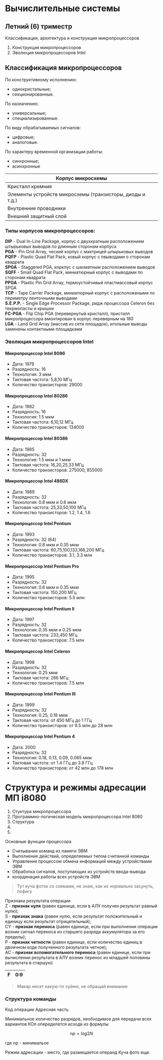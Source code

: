 # Вычислительные системы
## Летний (6) триместр
Классификация, архитектура и конструкция микропроцессоров
1. Конструкция микропроцессоров
2. Эволюция микропроцессоров Intel

## Классификация микропроцессоров
По конструктивному исполнению:
 - однокристальные;
 - секционированные.

По назначению:
 - универсальные;
 - специализированные.

По виду обрабатываемых сигналов:
 - цифровые;
 - аналоговые.

По характеру временной организации работы:
 - синхронные;
 - асинхронные

|Корпус микросхемы|
|-|
|Кристалл кремния|
|Элементы устройств микросхемы (транзисторы, диоды и т.д.)|
|Внутренние проводники|
|Внешний защитный слой|

### Типы корпусов микропроцессоров:<br>
**DIP** - Dual In-Line Package, корпус с двухкратным расположением штырьковых выводов по длинным сторонам корпуса<br>
**PGA** - Pin Grid Array, ческий корпус с мактрицей штырьковых выводов<br>
**PQFP** - Plastic Quad Flat Pack, ковый корпус с пвыводами о сторонам квадрата<br>
**SPGA** - Staggered PGA, коркпус с шахматным расположением выводов<br>
**SQFF** - Small Quad Flat Pack, миниатюрный корпус с выводами по сторонам квадрата<br>
**PPGA** - Plastic Pin Grid Array, термоустойчивый пластмассовый корпус SPGA<br>
**TCP** - Tape Carrier Package, миниатюрный корпус с расположеными по периметру ленточными выводами<br>
**S.E.P.P.** - Single Edge Processor Package, ридж процессора Celeron без текрмопасты и крышки<br>
**FC-PGA** - Flip Chip PGA (перевернутый кристалл), присталл микропроцессора вмонтирован в корпус переверным на 180<br>
**LGA** - Land Grid Array (массив из сети площадок), игольные выводы заменены контактными площадками<br>

### Эволюция микропроцессоров Intel
#### Микропроцессор Intel 8086
 - Дата: 1979
 - Разрядность: 16
 - Технология: 3 мкм
 - Тактовая частота: 5,8,10 МГц
 - Количество транзисторов: 29000

 #### Микропроцессор Intel 80286
 - Дата: 1982
 - Разрядность: 16
 - Технология: 1.5 мкм
 - Тактовая частота: 6,10,12 МГц
 - Количество транзисторов: 134000

 #### Микропроцессор Intel 80386
 - Дата: 1985
 - Разрядность: 32
 - Технология: 1.5 мкм и 1 мкм
 - Тактовая частота: 16,20,25,33 МГц
 - Количество транзисторов: 275000, 855000

  #### Микропроцессор Intel 486DX
 - Дата: 1989
 - Разрядность: 32
 - Технология: 0.8 мкм и 0.6 мкм
 - Тактовая частота: 25,33,50,100 МГц
 - Количество транзисторов: 1.2, 1.4, 1.6

  #### Микропроцессор Intel Pentium
 - Дата: 1993
 - Разрядность: 32 (64)
 - Технология: 0.8 мкм и 0.35 мкм
 - Тактовая частота: 60,75,100,133,166,200 МГц
 - Количество транзисторов: 3.1, 3.3 млн

  #### Микропроцессор Intel Pentium Pro
 - Дата: 1995
 - Разрядность: 32
 - Технология: 0.6 мкм и 0.35 мкм
 - Тактовая частота: 150,200 МГц
 - Количество транзисторов: 5.5 млн

  #### Микропроцессор Intel Pentium II
 - Дата: 1997
 - Разрядность: 32
 - Технология: 0.35 мкм и 0.25 мкм
 - Тактовая частота: 233,450 МГц
 - Количество транзисторов: 7.5 млн

  #### Микропроцессор Intel Celeron
 - Дата: 1998
 - Разрядность: 32
 - Технология: 0.25 мкм
 - Тактовая частота: 266 МГц
 - Количество транзисторов: 7.5 млн

  #### Микропроцессор Intel Pentium III
 - Дата: 1999
 - Разрядность: 32
 - Технология: 0.25, 0.18 мкм
 - Тактовая частота: от 450 МГц до 1 ГГц
 - Количество транзисторов: от 9.5 млн до 28 млн

  #### Микропроцессор Intel Pentium 4
 - Дата: 2000
 - Разрядность: 32
 - Технология: 0.18, 0.13, 0.09, 0.065 мкм
 - Тактовая частота: от 1.4 ГГц до 3.8 ГГц
 - Количество транзисторов: от 42 млн до 178 млн

 # Структура и режимы адресации МП i8080
 1. Стуктура микропроцессора
 2. Программно-логическая модель микропроцессора intel 8080
 3. Структура 
 4.
 5.

 Основные функции процессора
  - Считывание команд из памяти ЭВМ
  - Выполнение действий, определяемых типом считанной команды
  - Управление процессом обмена информаций между устройствами ЭВМ
  - Обработка сигналов, поступающих из устройств ввода-вывода
  - координация работы всех устройств ЭВМ 

  >Тут куча фоток со схемами, не знаю, как их нормально засунуть, пофигу

  Признаки результата операции<br>
  Z - **признак нуля** (равен единице, если в АЛУ получен результат равный нулю);<br>
  S - **признак знака** (равен нулю, если результат положительный и единицу если результат отрицательный);<br>
  CY - **признак переноса** (равен единице, если при выполнении операции возник сигнал переноса из старшего разряда аккумулятора за его пределы);<br>
  P - **признак четности** (равен единице, если количество единиц в двоичном коде полученного результата четное);<br>
  AC - **признак вспомогательного переноса** (равен единице, если при вычислении результата в АЛУ возник перенос из младшей половины результата в старшую)

  |F|0:9|
  |-|-|
  >Макар несет какую-то хуйню, не обращай внимания

  ### Структура команды
  Код операции Адресная часть

  Минимальное количество разрядов, необходимое для передачи всех вариантов КОп опеределется исходя из формулы<br>

  $$ np = log2N  $$
  
  где np - минимальое

  Режим адресации - место, где размещается операнд
  Куча фото еще.
